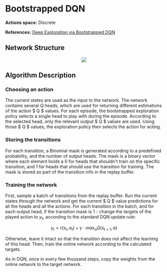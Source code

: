 # Bootstrapped DQN

**Actions space:** Discrete

**References:** [Deep Exploration via Bootstrapped DQN](https://arxiv.org/abs/1602.04621)

## Network Structure

<p style="text-align: center;">

<img src="..\..\design_imgs\bs_dqn.png">

</p>

## Algorithm Description
### Choosing an action
The current states are used as the input to the network. The network contains several $Q$ heads, which  are used for returning different estimations of the action $ Q $ values. For each episode, the bootstrapped exploration policy selects a single head to play with during the episode. According to the selected head, only the relevant output $ Q $ values are used. Using those $ Q $ values, the exploration policy then selects the action for acting.

### Storing the transitions
For each transition, a Binomial mask is generated according to a predefined probability, and the number of output heads. The mask is a binary vector where each element holds a 0 for heads that shouldn't train on the specific transition, and 1 for heads that should use the transition for training. The mask is stored as part of the transition info in the replay buffer. 

### Training the network
First, sample a batch of transitions from the replay buffer. Run the current states through the network and get the current $ Q $ value predictions for all the heads and all the actions. For each transition in the batch, and for each output head, if the transition mask is 1 - change the targets of the played action to $y_t$, according to the standard DQN update rule:

$$ y_t=r(s_t,a_t )+\gamma\cdot max_a Q(s_{t+1},a) $$

Otherwise, leave it intact so that the transition does not affect the learning of this head. Then, train the online network according to the calculated targets.

As in DQN, once in every few thousand steps, copy the weights from the online network to the target network.

